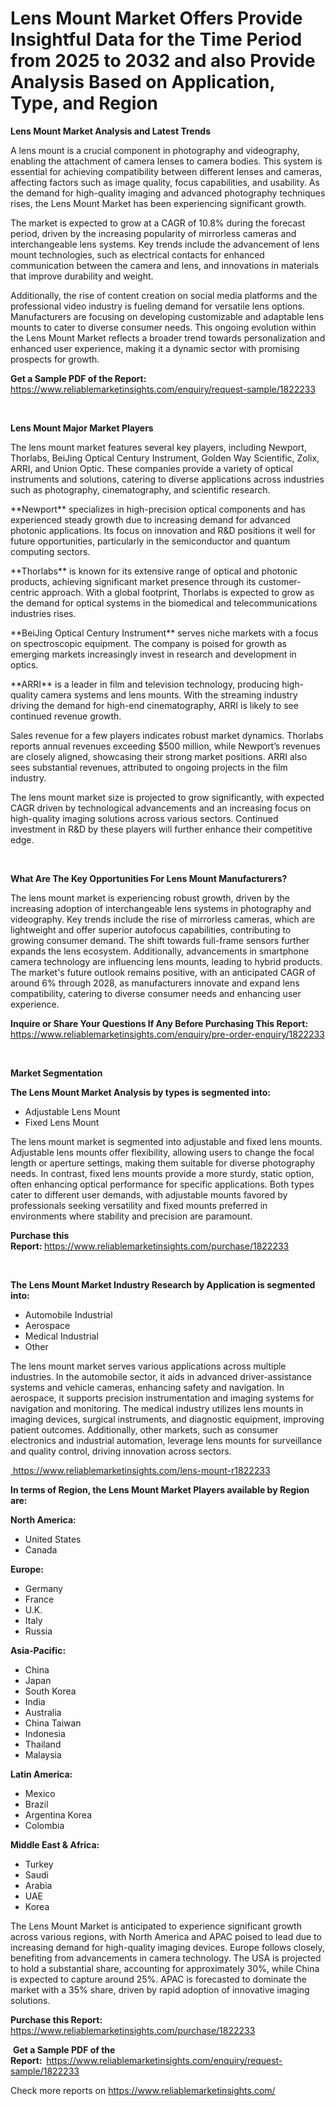 <p><h1>Lens Mount Market Offers Provide Insightful Data for the Time Period from 2025 to 2032 and also Provide Analysis Based on Application, Type, and Region</h1></p><p><strong>Lens Mount Market Analysis and Latest Trends</strong></p>
<p><p>A lens mount is a crucial component in photography and videography, enabling the attachment of camera lenses to camera bodies. This system is essential for achieving compatibility between different lenses and cameras, affecting factors such as image quality, focus capabilities, and usability. As the demand for high-quality imaging and advanced photography techniques rises, the Lens Mount Market has been experiencing significant growth.</p><p>The market is expected to grow at a CAGR of 10.8% during the forecast period, driven by the increasing popularity of mirrorless cameras and interchangeable lens systems. Key trends include the advancement of lens mount technologies, such as electrical contacts for enhanced communication between the camera and lens, and innovations in materials that improve durability and weight.</p><p>Additionally, the rise of content creation on social media platforms and the professional video industry is fueling demand for versatile lens options. Manufacturers are focusing on developing customizable and adaptable lens mounts to cater to diverse consumer needs. This ongoing evolution within the Lens Mount Market reflects a broader trend towards personalization and enhanced user experience, making it a dynamic sector with promising prospects for growth.</p></p>
<p><strong>Get a Sample PDF of the Report:&nbsp;</strong> <a href="https://www.reliablemarketinsights.com/enquiry/request-sample/1822233?utm_campaign=2248&utm_medium=2&utm_source=Github&utm_content=ia&utm_term=18022025&utm_id=lens-mount">https://www.reliablemarketinsights.com/enquiry/request-sample/1822233</a></p>
<p>&nbsp;</p>
<p><strong>Lens Mount Major Market Players</strong></p>
<p><p>The lens mount market features several key players, including Newport, Thorlabs, BeiJing Optical Century Instrument, Golden Way Scientific, Zolix, ARRI, and Union Optic. These companies provide a variety of optical instruments and solutions, catering to diverse applications across industries such as photography, cinematography, and scientific research.</p><p>**Newport** specializes in high-precision optical components and has experienced steady growth due to increasing demand for advanced photonic applications. Its focus on innovation and R&D positions it well for future opportunities, particularly in the semiconductor and quantum computing sectors.</p><p>**Thorlabs** is known for its extensive range of optical and photonic products, achieving significant market presence through its customer-centric approach. With a global footprint, Thorlabs is expected to grow as the demand for optical systems in the biomedical and telecommunications industries rises.</p><p>**BeiJing Optical Century Instrument** serves niche markets with a focus on spectroscopic equipment. The company is poised for growth as emerging markets increasingly invest in research and development in optics.</p><p>**ARRI** is a leader in film and television technology, producing high-quality camera systems and lens mounts. With the streaming industry driving the demand for high-end cinematography, ARRI is likely to see continued revenue growth.</p><p>Sales revenue for a few players indicates robust market dynamics. Thorlabs reports annual revenues exceeding $500 million, while Newport’s revenues are closely aligned, showcasing their strong market positions. ARRI also sees substantial revenues, attributed to ongoing projects in the film industry.</p><p>The lens mount market size is projected to grow significantly, with expected CAGR driven by technological advancements and an increasing focus on high-quality imaging solutions across various sectors. Continued investment in R&D by these players will further enhance their competitive edge.</p></p>
<p>&nbsp;</p>
<p><strong>What Are The Key Opportunities For Lens Mount Manufacturers?</strong></p>
<p><p>The lens mount market is experiencing robust growth, driven by the increasing adoption of interchangeable lens systems in photography and videography. Key trends include the rise of mirrorless cameras, which are lightweight and offer superior autofocus capabilities, contributing to growing consumer demand. The shift towards full-frame sensors further expands the lens ecosystem. Additionally, advancements in smartphone camera technology are influencing lens mounts, leading to hybrid products. The market's future outlook remains positive, with an anticipated CAGR of around 6% through 2028, as manufacturers innovate and expand lens compatibility, catering to diverse consumer needs and enhancing user experience.</p></p>
<p><strong>Inquire or Share Your Questions If Any Before Purchasing This Report:</strong> <a href="https://www.reliablemarketinsights.com/enquiry/pre-order-enquiry/1822233?utm_campaign=2248&utm_medium=2&utm_source=Github&utm_content=ia&utm_term=18022025&utm_id=lens-mount">https://www.reliablemarketinsights.com/enquiry/pre-order-enquiry/1822233</a></p>
<p>&nbsp;</p>
<p><strong>Market Segmentation</strong></p>
<p><strong>The Lens Mount Market Analysis by types is segmented into:</strong></p>
<p><ul><li>Adjustable Lens Mount</li><li>Fixed Lens Mount</li></ul></p>
<p><p>The lens mount market is segmented into adjustable and fixed lens mounts. Adjustable lens mounts offer flexibility, allowing users to change the focal length or aperture settings, making them suitable for diverse photography needs. In contrast, fixed lens mounts provide a more sturdy, static option, often enhancing optical performance for specific applications. Both types cater to different user demands, with adjustable mounts favored by professionals seeking versatility and fixed mounts preferred in environments where stability and precision are paramount.</p></p>
<p><strong>Purchase this Report:&nbsp;</strong><a href="https://www.reliablemarketinsights.com/purchase/1822233?utm_campaign=2248&utm_medium=2&utm_source=Github&utm_content=ia&utm_term=18022025&utm_id=lens-mount">https://www.reliablemarketinsights.com/purchase/1822233</a></p>
<p>&nbsp;</p>
<p><strong>The Lens Mount Market Industry Research by Application is segmented into:</strong></p>
<p><ul><li>Automobile Industrial</li><li>Aerospace</li><li>Medical Industrial</li><li>Other</li></ul></p>
<p><p>The lens mount market serves various applications across multiple industries. In the automobile sector, it aids in advanced driver-assistance systems and vehicle cameras, enhancing safety and navigation. In aerospace, it supports precision instrumentation and imaging systems for navigation and monitoring. The medical industry utilizes lens mounts in imaging devices, surgical instruments, and diagnostic equipment, improving patient outcomes. Additionally, other markets, such as consumer electronics and industrial automation, leverage lens mounts for surveillance and quality control, driving innovation across sectors.</p></p>
<p><a href="https://www.reliablemarketinsights.com/lens-mount-r1822233?utm_campaign=2248&utm_medium=2&utm_source=Github&utm_content=ia&utm_term=18022025&utm_id=lens-mount">&nbsp;https://www.reliablemarketinsights.com/lens-mount-r1822233</a></p>
<p><strong>In terms of Region, the Lens Mount Market Players available by Region are:</strong></p>
<p>
    <p> <strong> North America: </strong>
        <ul>
            <li>United States</li>
            <li>Canada</li>
        </ul>
        </p> 
    <p> <strong> Europe: </strong>
        <ul>
            <li>Germany</li>
            <li>France</li>
            <li>U.K.</li>
            <li>Italy</li>
            <li>Russia</li>
        </ul>
        </p> 
    <p> <strong> Asia-Pacific: </strong>
        <ul>
            <li>China</li>
            <li>Japan</li>
            <li>South Korea</li>
            <li>India</li>
            <li>Australia</li>
            <li>China Taiwan</li>
            <li>Indonesia</li>
            <li>Thailand</li>
            <li>Malaysia</li>
        </ul>
        </p> 
    <p> <strong> Latin America: </strong>
        <ul>
            <li>Mexico</li>
            <li>Brazil</li>
            <li>Argentina Korea</li>
            <li>Colombia</li>
        </ul>
        </p> 
    <p> <strong> Middle East & Africa: </strong>
        <ul>
            <li>Turkey</li>
            <li>Saudi</li>
            <li>Arabia</li>
            <li>UAE</li>
            <li>Korea</li>
        </ul>
    </p>
    </p>
<p><p>The Lens Mount Market is anticipated to experience significant growth across various regions, with North America and APAC poised to lead due to increasing demand for high-quality imaging devices. Europe follows closely, benefiting from advancements in camera technology. The USA is projected to hold a substantial share, accounting for approximately 30%, while China is expected to capture around 25%. APAC is forecasted to dominate the market with a 35% share, driven by rapid adoption of innovative imaging solutions.</p></p>
<p><strong>Purchase this Report: </strong><a href="https://www.reliablemarketinsights.com/purchase/1822233?utm_campaign=2248&utm_medium=2&utm_source=Github&utm_content=ia&utm_term=18022025&utm_id=lens-mount">https://www.reliablemarketinsights.com/purchase/1822233</a></p>
<p>&nbsp;<strong>Get a Sample PDF of the Report:&nbsp;&nbsp;</strong><a href="https://www.reliablemarketinsights.com/enquiry/request-sample/1822233?utm_campaign=2248&utm_medium=2&utm_source=Github&utm_content=ia&utm_term=18022025&utm_id=lens-mount">https://www.reliablemarketinsights.com/enquiry/request-sample/1822233</a></p>
<p><strong></strong></p>
<p>Check more reports on <a href="https://www.reliablemarketinsights.com/?utm_campaign=2248&utm_medium=2&utm_source=Github&utm_content=ia&utm_term=18022025&utm_id=lens-mount">https://www.reliablemarketinsights.com/</a></p>